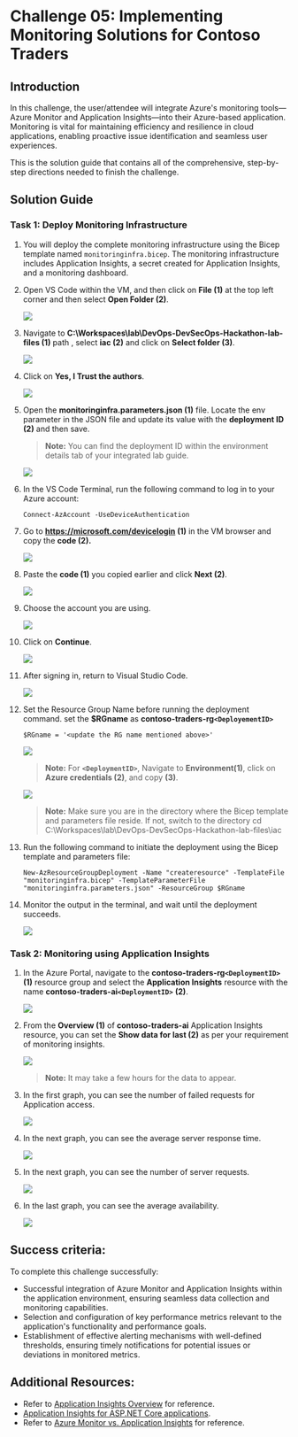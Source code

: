 # Challenge 05: Implementing Monitoring Solutions for Contoso Traders

## Introduction

In this challenge, the user/attendee will integrate Azure's monitoring tools—Azure Monitor and Application Insights—into their Azure-based application. Monitoring is vital for maintaining efficiency and resilience in cloud applications, enabling proactive issue identification and seamless user experiences.

This is the solution guide that contains all of the comprehensive, step-by-step directions needed to finish the challenge.

## Solution Guide

### Task 1: Deploy Monitoring Infrastructure

1. You will deploy the complete monitoring infrastructure using the Bicep template named `monitoringinfra.bicep`. The monitoring infrastructure includes Application Insights, a secret created for Application Insights, and a monitoring dashboard.

1. Open VS Code within the VM, and then click on **File (1)** at the top left corner and then select **Open Folder (2)**.

    ![](../media/ex4-task1-1.png)

1. Navigate to **C:\Workspaces\lab\DevOps-DevSecOps-Hackathon-lab-files (1)** path ,  select **iac (2)** and click on **Select folder (3)**.

    ![](../media/ad24.png)

1. Click on **Yes, I Trust the authors**.

    ![](../media/ad25.png)

1. Open the **monitoringinfra.parameters.json (1)** file. Locate the env parameter in the JSON file and update its value with the **deployment ID (2)** and then save. 

   >**Note:** You can find the deployment ID within the environment details tab of your integrated lab guide.

   ![](../media/ex4-task1-3.png)
   
1. In the VS Code Terminal, run the following command to log in to your Azure account:

   ```
   Connect-AzAccount -UseDeviceAuthentication
   ```

1. Go to **https://microsoft.com/devicelogin (1)** in the VM browser and copy the **code (2).** 

      ![](../media/authenticate2.png)

1. Paste the **code (1)** you copied earlier and click **Next (2)**.

      ![](../media/authenticate3.png)

1. Choose the account you are using.

      ![](../media/authenticate4.png)

1. Click on **Continue**.

      ![](../media/authenticate5.png)

1. After signing in, return to Visual Studio Code.

      ![](../media/authenticate6.png)
      
1. Set the Resource Group Name before running the deployment command. set the  **$RGname** as **contoso-traders-rg`<DeployementID>`**

   ```
   $RGname = '<update the RG name mentioned above>'
   ```

   ![](../media/ad26.png)   

   >**Note:** For **`<DeploymentID>`**, Navigate to **Environment(1)**, click on **Azure credentials (2)**, and copy  **(3)**. 

    ![](../media/ad27.png)      
   
   >**Note:** Make sure you are in the directory where the Bicep template and parameters file reside. If not, switch to the directory cd C:\Workspaces\lab\DevOps-DevSecOps-Hackathon-lab-files\iac
   
1. Run the following command to initiate the deployment using the Bicep template and parameters file:

   ```
   New-AzResourceGroupDeployment -Name "createresource" -TemplateFile "monitoringinfra.bicep" -TemplateParameterFile "monitoringinfra.parameters.json" -ResourceGroup $RGname
   ```
   
1. Monitor the output in the terminal, and wait until the deployment succeeds.

   ![](../media/ex4-task1-5.png)
   
### Task 2: Monitoring using Application Insights

1. In the Azure Portal, navigate to the **contoso-traders-rg`<DeploymentID>`** **(1)** resource group and select the **Application Insights** resource with the name  **contoso-traders-ai`<DeploymentID>`** **(2)**.

   ![](../media/ex4-task1-6.png)
   
1. From the **Overview (1)** of **contoso-traders-ai<inject key="Deploymentid" enableCopy="false" />** Application Insights resource, you can set the **Show data for last (2)** as per your requirement of monitoring insights.

   ![](../media/ex4-task1-7.png)

   >**Note:** It may take a few hours for the data to appear.

1. In the first graph, you can see the number of failed requests for Application access.

   ![](../media/upd-ex6-t1-failedrequests.png)
   
1. In the next graph, you can see the average server response time.

   ![](../media/upd-ex6-t1-server-response-time.png)
   
1. In the next graph, you can see the number of server requests.

   ![](../media/upd-ex6-t1-server-requests.png)
   
1. In the last graph, you can see the average availability.

   ![](../media/upd-ex6-t1-availability.png)  

## Success criteria:
To complete this challenge successfully:

- Successful integration of Azure Monitor and Application Insights within the application environment, ensuring seamless data collection and monitoring capabilities.
- Selection and configuration of key performance metrics relevant to the application's functionality and performance goals.
- Establishment of effective alerting mechanisms with well-defined thresholds, ensuring timely notifications for potential issues or deviations in monitored metrics.

## Additional Resources:

- Refer to [Application Insights Overview](https://learn.microsoft.com/en-us/azure/azure-monitor/app/app-insights-overview) for reference.
- [Application Insights for ASP.NET Core applications](https://learn.microsoft.com/en-us/azure/azure-monitor/app/asp-net-core?tabs=netcorenew%2Cnetcore6).
- Refer to [Azure Monitor vs. Application Insights](https://azurelib.com/azure-monitor-vs-application-insights/) for reference.
